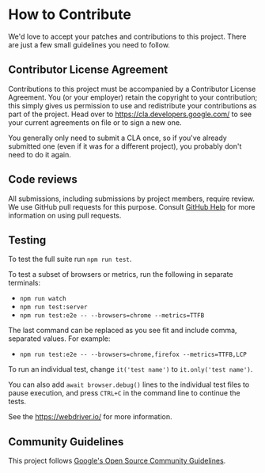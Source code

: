 # How to Contribute

We'd love to accept your patches and contributions to this project. There are
just a few small guidelines you need to follow.

## Contributor License Agreement

Contributions to this project must be accompanied by a Contributor License
Agreement. You (or your employer) retain the copyright to your contribution;
this simply gives us permission to use and redistribute your contributions as
part of the project. Head over to <https://cla.developers.google.com/> to see
your current agreements on file or to sign a new one.

You generally only need to submit a CLA once, so if you've already submitted one
(even if it was for a different project), you probably don't need to do it
again.

## Code reviews

All submissions, including submissions by project members, require review. We
use GitHub pull requests for this purpose. Consult
[GitHub Help](https://help.github.com/articles/about-pull-requests/) for more
information on using pull requests.

## Testing

To test the full suite run `npm run test`.

To test a subset of browsers or metrics, run the following in separate terminals:

- `npm run watch`
- `npm run test:server`
- `npm run test:e2e -- --browsers=chrome --metrics=TTFB`

The last command can be replaced as you see fit and include comma, separated values. For example:

- `npm run test:e2e -- --browsers=chrome,firefox --metrics=TTFB,LCP`

To run an individual test, change `it('test name')` to `it.only('test name')`.

You can also add `await browser.debug()` lines to the individual test files to pause execution, and press `CTRL+C` in the command line to continue the tests.

See the https://webdriver.io/ for more information.

## Community Guidelines

This project follows [Google's Open Source Community
Guidelines](https://opensource.google/conduct/).
